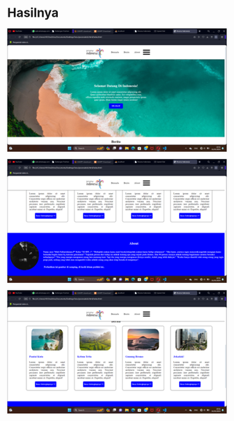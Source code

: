 
# Hasilnya 

![hasil_1](aset/hasil-1.png)

![hasil_2](aset/hasil-2.png)

![hasil_3](aset/hasil-3.png)